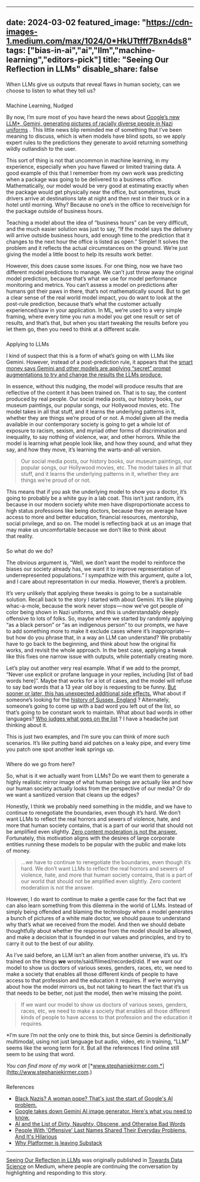 



---
date: 2024-03-02
featured_image: "https://cdn-images-1.medium.com/max/1024/0*HkUTtfff7Bxn4ds8"
tags: ["bias-in-ai","ai","llm","machine-learning","editors-pick"]
title: "Seeing Our Reflection in LLMs"
disable_share: false
---
      
#### 
 When LLMs give us outputs that reveal flaws in human society, can we choose to listen to what they tell us?


### 
 Machine Learning, Nudged



 By now, I’m sure most of you have heard the news about
 [Google’s new LLM\*, Gemini, generating pictures of racially diverse people in Nazi uniforms](https://www.vox.com/future-perfect/2024/2/28/24083814/google-gemini-ai-bias-ethics) 
 . This little news blip reminded me of something that I’ve been meaning to discuss, which is when models have blind spots, so we apply expert rules to the predictions they generate to avoid returning something wildly outlandish to the user.




 This sort of thing is not that uncommon in machine learning, in my experience, especially when you have flawed or limited training data. A good example of this that I remember from my own work was predicting when a package was going to be delivered to a business office. Mathematically, our model would be very good at estimating exactly when the package would get physically near the office, but sometimes, truck drivers arrive at destinations late at night and then rest in their truck or in a hotel until morning. Why? Because no one’s in the office to receive/sign for the package outside of business hours.




 Teaching a model about the idea of “business hours” can be very difficult, and the much easier solution was just to say, “If the model says the delivery will arrive outside business hours, add enough time to the prediction that it changes to the next hour the office is listed as open.” Simple! It solves the problem and it reflects the actual circumstances on the ground. We’re just giving the model a little boost to help its results work better.




 However, this does cause some issues. For one thing, now we have two different model predictions to manage. We can’t just throw away the original model prediction, because that’s what we use for model performance monitoring and metrics. You can’t assess a model on predictions after humans got their paws in there, that’s not mathematically sound. But to get a clear sense of the real world model impact, you do want to look at the post-rule prediction, because that’s what the customer actually experienced/saw in your application. In ML, we’re used to a very simple framing, where every time you run a model you get one result or set of results, and that’s that, but when you start tweaking the results before you let them go, then you need to think at a different scale.



### 
 Applying to LLMs



 I kind of suspect that this is a form of what’s going on with LLMs like Gemini. However, instead of a post-prediction rule, it appears that the
 [smart money says Gemini and other models are applying “secret” prompt augmentations to try and change the results the LLMs produce.](https://www.washingtonpost.com/technology/2024/02/22/google-gemini-ai-image-generation-pause/?pwapi_token=eyJ0eXAiOiJKV1QiLCJhbGciOiJIUzI1NiJ9.eyJyZWFzb24iOiJnaWZ0IiwibmJmIjoxNzA4ODM3MjAwLCJpc3MiOiJzdWJzY3JpcHRpb25zIiwiZXhwIjoxNzEwMjE1OTk5LCJpYXQiOjE3MDg4MzcyMDAsImp0aSI6IjFhMzAyYjkyLTRkN2ItNDNmMi1hNThlLWY1MDBjY2I2NDFjMyIsInVybCI6Imh0dHBzOi8vd3d3Lndhc2hpbmd0b25wb3N0LmNvbS90ZWNobm9sb2d5LzIwMjQvMDIvMjIvZ29vZ2xlLWdlbWluaS1haS1pbWFnZS1nZW5lcmF0aW9uLXBhdXNlLyJ9.E-JdVAohho0X-rTsTb1bfof4gIpYl8-NpPdZwL6h9Dc) 




 In essence, without this nudging, the model will produce results that are reflective of the content it has been trained on. That is to say, the content produced by real people. Our social media posts, our history books, our museum paintings, our popular songs, our Hollywood movies, etc. The model takes in all that stuff, and it learns the underlying patterns in it, whether they are things we’re proud of or not. A model given all the media available in our contemporary society is going to get a whole lot of exposure to racism, sexism, and myriad other forms of discrimination and inequality, to say nothing of violence, war, and other horrors. While the model is learning what people look like, and how they sound, and what they say, and how they move, it’s learning the warts-and-all version.




> 
>  Our social media posts, our history books, our museum paintings, our popular songs, our Hollywood movies, etc. The model takes in all that stuff, and it learns the underlying patterns in it, whether they are things we’re proud of or not.
> 



 This means that if you ask the underlying model to show you a doctor, it’s going to probably be a white guy in a lab coat. This isn’t just random, it’s because in our modern society white men have disproportionate access to high status professions like being doctors, because they on average have access to more and better education, financial resources, mentorship, social privilege, and so on. The model is reflecting back at us an image that may make us uncomfortable because we don’t like to think about that reality.



### 
 So what do we do?



 The obvious argument is, “Well, we don’t want the model to reinforce the biases our society already has, we want it to improve representation of underrepresented populations.” I sympathize with this argument, quite a lot, and I care about representation in our media. However, there’s a problem.




 It’s very unlikely that applying these tweaks is going to be a sustainable solution. Recall back to the story I started with about Gemini. It’s like playing whac-a-mole, because the work never stops — now we’ve got people of color being shown in Nazi uniforms, and this is understandably deeply offensive to lots of folks. So, maybe where we started by randomly applying “as a black person” or “as an indigenous person” to our prompts, we have to add something more to make it exclude cases where it’s inappropriate — but how do you phrase that, in a way an LLM can understand? We probably have to go back to the beginning, and think about how the original fix works, and revisit the whole approach. In the best case, applying a tweak like this fixes one narrow issue with outputs, while potentially creating more.




 Let’s play out another very real example. What if we add to the prompt, “Never use explicit or profane language in your replies, including [list of bad words here]”. Maybe that works for a lot of cases, and the model will refuse to say bad words that a 13 year old boy is requesting to be funny.
 [But sooner or later, this has unexpected additional side effects.](https://www.wired.com/story/ai-list-dirty-naughty-obscene-bad-words/) 
 What about if someone’s looking for the
 [history of Sussex, England](https://www.boredpanda.com/people-with-dirty-last-names-problems/) 
 ? Alternately, someone’s going to come up with a bad word you left out of the list, so that’s going to be constant work to maintain. What about bad words in other languages?
 [Who judges what goes on the list](https://www.newsweek.com/twitter-lgbtq-censor-censorship-elon-musk-1792139) 
 ? I have a headache just thinking about it.




 This is just two examples, and I’m sure you can think of more such scenarios. It’s like putting band aid patches on a leaky pipe, and every time you patch one spot another leak springs up.



### 
 Where do we go from here?



 So, what is it we actually want from LLMs? Do we want them to generate a highly realistic mirror image of what human beings are actually like and how our human society actually looks from the perspective of our media? Or do we want a sanitized version that cleans up the edges?




 Honestly, I think we probably need something in the middle, and we have to continue to renegotiate the boundaries, even though it’s hard. We don’t want LLMs to reflect the real horrors and sewers of violence, hate, and more that human society contains, that is a part of our world that should not be amplified even slightly.
 [Zero content moderation is not the answer.](https://open.substack.com/pub/platformer/p/why-platformer-is-leaving-substack?selection=61e54bce-0a54-44d7-9e24-86bc2ac24e36&utm_campaign=post-share-selection&utm_medium=web) 
 Fortunately, this motivation aligns with the desires of large corporate entities running these models to be popular with the public and make lots of money.




> 
>  …we have to continue to renegotiate the boundaries, even though it’s hard. We don’t want LLMs to reflect the real horrors and sewers of violence, hate, and more that human society contains, that is a part of our world that should not be amplified even slightly. Zero content moderation is not the answer.
> 



 However, I do want to continue to make a gentle case for the fact that we can also learn something from this dilemma in the world of LLMs. Instead of simply being offended and blaming the technology when a model generates a bunch of pictures of a white male doctor, we should pause to understand why that’s what we received from the model. And then we should debate thoughtfully about whether the response from the model should be allowed, and make a decision that is founded in our values and principles, and try to carry it out to the best of our ability.




 As I’ve said before, an LLM isn’t an alien from another universe, it’s us. It’s trained on the things
 **we** 
 wrote/said/filmed/recorded/did. If we want our model to show us doctors of various sexes, genders, races, etc, we need to make a society that enables all those different kinds of people to have access to that profession and the education it requires. If we’re worrying about how the model mirrors us, but not taking to heart the fact that it’s us that needs to be better, not just the model, then we’re missing the point.




> 
>  If we want our model to show us doctors of various sexes, genders, races, etc, we need to make a society that enables all those different kinds of people to have access to that profession and the education it requires.
> 



 \*I’m sure I’m not the only one to think this, but since Gemini is definitionally multimodal, using not just language but audio, video, etc in training, “LLM” seems like the wrong term for it. But all the references I find online still seem to be using that word.




*You can find more of my work at* 
[*www.stephaniekirmer.com.*](http://www.stephaniekirmer.com.)



### 
 References


* [Black Nazis? A woman pope? That's just the start of Google's AI problem.](https://www.vox.com/future-perfect/2024/2/28/24083814/google-gemini-ai-bias-ethics)
* [Google takes down Gemini AI image generator. Here's what you need to know.](https://www.washingtonpost.com/technology/2024/02/22/google-gemini-ai-image-generation-pause/?pwapi_token=eyJ0eXAiOiJKV1QiLCJhbGciOiJIUzI1NiJ9.eyJyZWFzb24iOiJnaWZ0IiwibmJmIjoxNzA4ODM3MjAwLCJpc3MiOiJzdWJzY3JpcHRpb25zIiwiZXhwIjoxNzEwMjE1OTk5LCJpYXQiOjE3MDg4MzcyMDAsImp0aSI6IjFhMzAyYjkyLTRkN2ItNDNmMi1hNThlLWY1MDBjY2I2NDFjMyIsInVybCI6Imh0dHBzOi8vd3d3Lndhc2hpbmd0b25wb3N0LmNvbS90ZWNobm9sb2d5LzIwMjQvMDIvMjIvZ29vZ2xlLWdlbWluaS1haS1pbWFnZS1nZW5lcmF0aW9uLXBhdXNlLyJ9.E-JdVAohho0X-rTsTb1bfof4gIpYl8-NpPdZwL6h9Dc)
* [AI and the List of Dirty, Naughty, Obscene, and Otherwise Bad Words](https://www.wired.com/story/ai-list-dirty-naughty-obscene-bad-words/)
* [People With 'Offensive' Last Names Shared Their Everyday Problems, And It's Hilarious](https://www.boredpanda.com/people-with-dirty-last-names-problems/)
* [Why Platformer is leaving Substack](https://open.substack.com/pub/platformer/p/why-platformer-is-leaving-substack?selection=61e54bce-0a54-44d7-9e24-86bc2ac24e36&utm_campaign=post-share-selection&utm_medium=web)





---



[Seeing Our Reflection in LLMs](https://towardsdatascience.com/seeing-our-reflection-in-llms-7b9505e901fd) 
 was originally published in
 [Towards Data Science](https://towardsdatascience.com) 
 on Medium, where people are continuing the conversation by highlighting and responding to this story.



